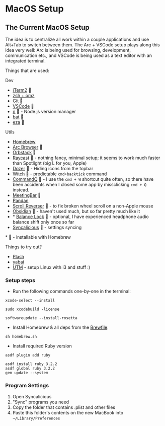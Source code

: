 # MacOS Setup

## The Current MacOS Setup

The idea is to centralize all work within a couple applications and use Alt+Tab to switch between them. The Arc + VSCode setup plays along this idea very well: Arc is being used for browsing, development, communication etc., and VSCode is being used as a text editor with an integrated terminal.

Things that are used:

Dev

- [iTerm2](https://iterm2.com/) 🍺
- [zsh + omz](https://ohmyz.sh/)
- Git 🍺
- [VSCode](https://code.visualstudio.com/download) 🍺
- [n](https://github.com/tj/n) 🍺 - Node.js version manager
- [bat](https://github.com/sharkdp/bat) 🍺
- [eza](https://github.com/eza-community/eza) 🍺

Utils

- [Homebrew](https://brew.sh/)
- [Arc Browser](https://arc.net/) 🍺
- [Orbstack](https://orbstack.dev/) 🍺
- [Raycast](https://www.raycast.com/) 🍺 - nothing fancy, minimal setup; it seems to work much faster than Spotlight (big L for you, Apple)
- [Dozer](https://github.com/Mortennn/Dozer) 🍺 - Hiding icons from the topbar
- [Witch](https://manytricks.com/witch/) 🍺 - predictable `cmd+backtick` command
- [CommandQ](https://commandqapp.com/) 🍺 - I use the `cmd + W` shortcut quite often, so there have been accidents when I closed some app by missclicking `cmd + Q` instead.
- [MeetingBar](https://github.com/leits/MeetingBar) 🍺
- [Pandan](https://sindresorhus.com/pandan#non-app-store-version)
- [Scroll Reverser](https://pilotmoon.com/scrollreverser/) 🍺 - to fix broken wheel scroll on a non-Apple mouse
- [Obsidian](https://obsidian.md/) 🍺 - haven't used much, but so far pretty much like it
- \* [Balance Lock](https://www.tunabellysoftware.com/balance_lock/) 🍺 - optional, I have experienced headphone audio balance shift only once so far
- [Syncalicious](https://github.com/zenangst/Syncalicious) 🍺 - settings syncing

\* 🍺 - installable with Homebrew

Things to try out?

- [Plash](https://github.com/sindresorhus/Plash)
- [yabai](https://github.com/koekeishiya/yabai)
- [UTM](https://mac.getutm.app/) - setup Linux with i3 and stuff :)

### Setup steps

- Run the following commands one-by-one in the terminal:

```shell
xcode-select --install

sudo xcodebuild -license

softwareupdate --install-rosetta
```

- Install Homebrew & all deps from the [Brewfile](../Brewfile):

```shell
sh homebrew.sh
```

- Install required Ruby version

```shell
asdf plugin add ruby

asdf install ruby 3.2.2
asdf global ruby 3.2.2
gem update --system
```

### Program Settings

1. Open Syncalicious
2. "Sync" programs you need
3. Copy the folder that contains .plist and other files
4. Paste this folder's contents on the new MacBook into `~/Library/Preferences`
